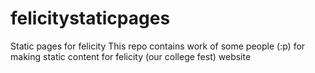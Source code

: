 # felicitystaticpages
Static pages for felicity
This repo contains work of some people (:p) for making static content for felicity (our college fest) website 
